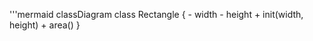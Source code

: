'''mermaid
classDiagram
    class Rectangle {
        - width
        - height
        + init(width, height)
        + area()
    }